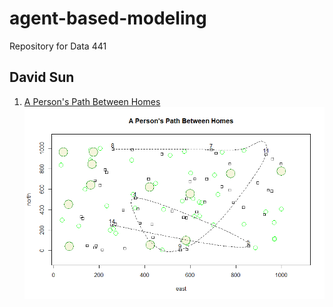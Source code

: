 # agent-based-modeling
Repository for Data 441

## David Sun

1. [A Person's Path Between Homes](PathBetweenHomes.md)
 ![](PathBetweenHomes.png)
